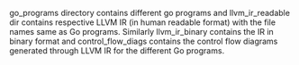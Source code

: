 go_programs directory contains different go programs and llvm_ir_readable dir contains respective LLVM IR (in human readable format) with the file names same as Go programs.
Similarly llvm_ir_binary contains the IR in binary format and
control_flow_diags contains the control flow diagrams generated through LLVM IR for the different Go programs.

